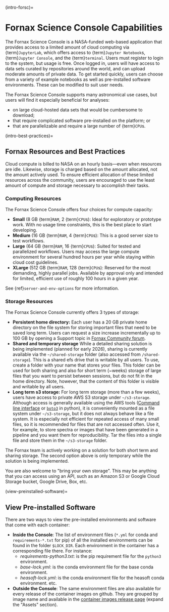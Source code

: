 (intro-forsc)=
# Fornax Science Console Capabilities

The Fornax Science Console is a NASA-funded web-based application that provides access to a limited amount of cloud computing via {term}`JupyterLab`, which offers access to {term}`Jupyter Notebook`s, {term}`Jupyter Console`, and the {term}`terminal`.
Users must register to login to the system, but usage is free.
Once logged in, users will have access to data sets curated by repositories around the world, and can upload moderate amounts of private data.
To get started quickly, users can choose from a variety of example notebooks as well as pre-installed software environments.
These can be modified to suit user needs.

The Fornax Science Console supports many astronomical use cases, but users will find it especially beneficial for analyses:

-   on large cloud-hosted data sets that would be cumbersome to download;
-   that require complicated software pre-installed on the platform; or
-   that are parallelizable and require a large number of {term}`CPU`s.

(intro-best-practices)=
## Fornax Resources and Best Practices

Cloud compute is billed to NASA on an hourly basis—even when resources are idle.
Likewise, storage is charged based on the amount allocated, not the amount actively used.
To ensure efficient allocation of these limited resources across the community, users are encouraged to use the least amount of compute and storage necessary to accomplish their tasks.

### Computing Resources

The Fornax Science Console offers four choices for compute capacity:

-   **Small** (8 GB {term}`RAM`, 2 {term}`CPU`s): Ideal for exploratory or prototype work.
    With no usage time constraints, this is the best place to start developing.
-   **Medium** (16 GB {term}`RAM`, 4 {term}`CPU`s): This is a good server size to test workflows.
-   **Large** (64 GB {term}`RAM`, 16 {term}`CPU`s): Suited for tested and parallelized workflows.
    Users may access the large compute environment for several hundred hours per year while staying within cloud cost guidelines.
-   **XLarge** (512 GB {term}`RAM`, 128 {term}`CPU`s): Reserved for the most demanding, highly parallel jobs.
    Available by approval only and intended for limited, efficient use of roughly 100 hours in a given year.

See {ref}`server-and-env-options` for more information.

### Storage Resources

The Fornax Science Console currently offers 3 types of storage:

-   **Persistent home directory:** Each user has a 20 GB private home directory on the file system for storing important files that need to be saved long term. Users can request a size increase incrementally up to 100 GB by opening a Support topic in [Fornax Community forum](https://discourse.fornax.sciencecloud.nasa.gov/).
-   **Shared and temporary storage** While a detailed sharing solution is being implemented (planned for early 2026), sharing is currently available via the `~/shared-storage` folder (also accessed from `/shared-storage`). This is a shared efs drive that is writable by all users. To use, create a folder with your name that stores your files. This folder can be used for both sharing and also for short term (~weeks) storage of large files that you want to persist between sessions, but do not fit in the home directory. Note, however, that the content of this folder is visible and writable by all users.
-   **Long term s3 storage:** For long term storage (more than a few weeks), users have access to private AWS S3 storage under `~/s3-storage`. Although access is generally available using the AWS tools ([Command line interface](https://docs.aws.amazon.com/cli/latest/reference/s3/) or [`boto3`](https://boto3.amazonaws.com/v1/documentation/api/latest/reference/services/s3.html) in python), it is conveniently mounted as a file system under `~/s3-storage`, but it does not always behave like a file system. It is especially not efficient for repeated access of many small files, so it is recommended for files that are not accessed often. Use it, for example, to store spectra or images that have been generated in a pipeline and you want them for reproducibility. Tar the files into a single file and store them in the `~/s3-storage` folder.

The Fornax team is actively working on a solution for both short term and sharing storage. The second option above is only temporary while the solution is being implemented.

You are also welcome to "bring your own storage".
This may be anything that you can access using an API, such as an Amazon S3 or Google Cloud Storage bucket, Google Drive, Box, etc.

(view-preinstalled-software)=
## View Pre-installed Software

There are two ways to view the pre-installed environments and software that come with each container:

-   **Inside the Console**:
    The list of environment files (`*.yml` for conda and `requirements-*.txt` for pip) of all the installed environments can be found in the folder `$LOCK_DIR`.
    Each environment in the container has a corresponding file there.
    For instance:
    -   *requirements-python3.txt*: is the pip requirement file for the `python3` environment.
    -   *base-lock.yml*: is the conda environment file for the base conda environment.
    -   *heasoft-lock.yml*: is the conda environment file for the heasoft conda environment.
      etc.
-   **Outside the Console**: The same environment files are also available for every release of the container images on github.
    They are grouped by image name and available in the [container images release page](https://github.com/nasa-fornax/fornax-images/releases) (expand the "Assets" section).
